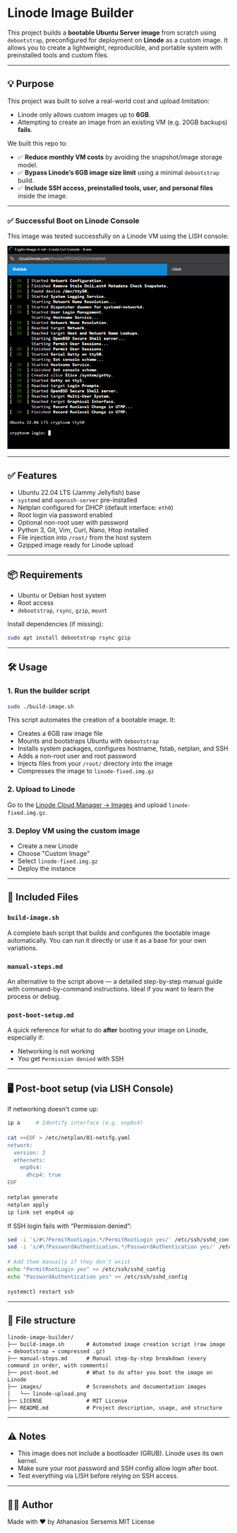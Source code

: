 # Linode Image Builder

This project builds a **bootable Ubuntu Server image** from scratch using `debootstrap`, preconfigured for deployment on **Linode** as a custom image. It allows you to create a lightweight, reproducible, and portable system with preinstalled tools and custom files.

---

## 💡 Purpose

This project was built to solve a real-world cost and upload limitation:

- Linode only allows custom images up to **6GB**.
- Attempting to create an image from an existing VM (e.g. 20GB backups) **fails**.

We built this repo to:

- ✅ **Reduce monthly VM costs** by avoiding the snapshot/image storage model.
- ✅ **Bypass Linode’s 6GB image size limit** using a minimal `debootstrap` build.
- ✅ **Include SSH access, preinstalled tools, user, and personal files** inside the image.

---

### ✅ Successful Boot on Linode Console

This image was tested successfully on a Linode VM using the LISH console:

![Boot Success on Linode](images/boot-success.png)

---

## ✅ Features

- Ubuntu 22.04 LTS (Jammy Jellyfish) base
- `systemd` and `openssh-server` pre-installed
- Netplan configured for DHCP (default interface: `eth0`)
- Root login via password enabled
- Optional non-root user with password
- Python 3, Git, Vim, Curl, Nano, Htop installed
- File injection into `/root/` from the host system
- Gzipped image ready for Linode upload

---

## 📦 Requirements

- Ubuntu or Debian host system
- Root access
- `debootstrap`, `rsync`, `gzip`, `mount`

Install dependencies (if missing):

```bash
sudo apt install debootstrap rsync gzip
```

---

## 🛠️ Usage

### 1. Run the builder script

```bash
sudo ./build-image.sh
```

This script automates the creation of a bootable image. It:

- Creates a 6GB raw image file
- Mounts and bootstraps Ubuntu with `debootstrap`
- Installs system packages, configures hostname, fstab, netplan, and SSH
- Adds a non-root user and root password
- Injects files from your `/root/` directory into the image
- Compresses the image to `linode-fixed.img.gz`

### 2. Upload to Linode

Go to the [Linode Cloud Manager → Images](https://cloud.linode.com/images) and upload `linode-fixed.img.gz`.

### 3. Deploy VM using the custom image

- Create a new Linode
- Choose "Custom Image"
- Select `linode-fixed.img.gz`
- Deploy the instance

---

## 📖 Included Files

### `build-image.sh`
A complete bash script that builds and configures the bootable image automatically. You can run it directly or use it as a base for your own variations.

### `manual-steps.md`
An alternative to the script above — a detailed step-by-step manual guide with command-by-command instructions. Ideal if you want to learn the process or debug.

### `post-boot-setup.md`
A quick reference for what to do **after** booting your image on Linode, especially if:
- Networking is not working
- You get `Permission denied` with SSH

---

## 🖥️ Post-boot setup (via LISH Console)

If networking doesn't come up:

```bash
ip a     # Identify interface (e.g. enp0s4)

cat <<EOF > /etc/netplan/01-netcfg.yaml
network:
  version: 2
  ethernets:
    enp0s4:
      dhcp4: true
EOF

netplan generate
netplan apply
ip link set enp0s4 up
```

If SSH login fails with “Permission denied”:

```bash
sed -i 's/#\?PermitRootLogin.*/PermitRootLogin yes/' /etc/ssh/sshd_config
sed -i 's/#\?PasswordAuthentication.*/PasswordAuthentication yes/' /etc/ssh/sshd_config

# Add them manually if they don't exist
echo "PermitRootLogin yes" >> /etc/ssh/sshd_config
echo "PasswordAuthentication yes" >> /etc/ssh/sshd_config

systemctl restart ssh


```

---

## 📁 File structure

```
linode-image-builder/
├── build-image.sh       # Automated image creation script (raw image → debootstrap → compressed .gz)
├── manual-steps.md      # Manual step-by-step breakdown (every command in order, with comments)
├── post-boot.md         # What to do after you boot the image on Linode
├── images/              # Screenshots and documentation images
│   └── linode-upload.png
├── LICENSE              # MIT License
├── README.md            # Project description, usage, and structure
```

---

## ⚠️ Notes

- This image does not include a bootloader (GRUB). Linode uses its own kernel.
- Make sure your root password and SSH config allow login after boot.
- Test everything via LISH before relying on SSH access.

---

## 🧑‍💻 Author

Made with ❤️ by Athanasios Sersemis
MIT License